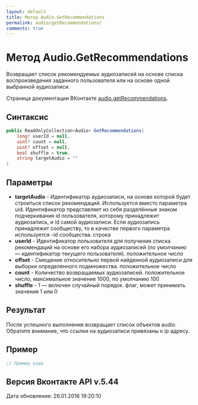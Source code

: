 ```yaml
---
layout: default
title: Метод Audio.GetRecommendations
permalink: audio/getRecommendations/
comments: true
---
```

# Метод Audio.GetRecommendations
Возвращает список рекомендуемых аудиозаписей на основе списка воспроизведения заданного пользователя или на основе одной выбранной аудиозаписи.

Страница документации ВКонтакте [audio.getRecommendations](https://vk.com/dev/audio.getRecommendations).

## Синтаксис
``` csharp
public ReadOnlyCollection<Audio> GetRecommendations(
	long? userId = null,
	uint? count = null,
	uint? offset = null,
	bool shuffle = true,
	string targetAudio = ""
)
```

## Параметры
+ **targetAudio** - Идентификатор аудиозаписи, на основе которой будет строиться список рекомендаций. Используется вместо параметра uid. Идентификатор представляет из себя разделённые знаком подчеркивания id пользователя, которому принадлежит аудиозапись, и id самой аудиозаписи. Если аудиозапись принадлежит сообществу, то в качестве первого параметра используется -id сообщества. строка
+ **userId** - Идентификатор пользователя для получения списка рекомендаций на основе его набора аудиозаписей (по умолчанию — идентификатор текущего пользователя). положительное число
+ **offset** - Смещение относительно первой найденной аудиозаписи для выборки определенного подмножества. положительное число
+ **count** - Количество возвращаемых аудиозаписей. положительное число, максимальное значение 1000, по умолчанию 100
+ **shuffle** - 1 — включен случайный порядок. флаг, может принимать значения 1 или 0

## Результат
После успешного выполнения возвращает список объектов audio. Обратите внимание, что ссылки на аудиозаписи привязаны к ip адресу.

## Пример
``` csharp
// Пример кода
```

## Версия Вконтакте API v.5.44
Дата обновления: 26.01.2016 19:20:10
